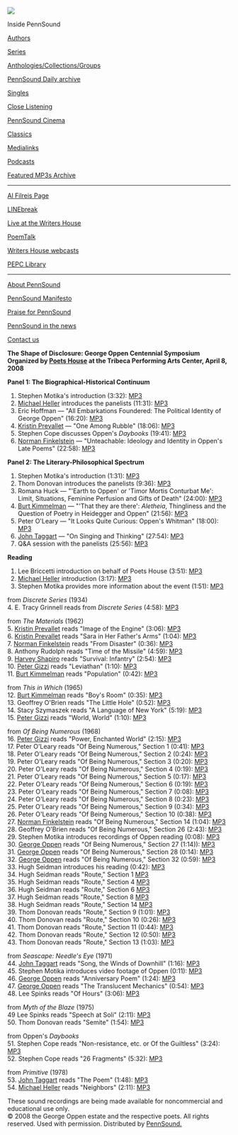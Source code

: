 ![](PennSound_flat.gif)

  

  
  

Inside PennSound

[Authors](authors.php)

[Series](series.php)

[Anthologies/Collections/Groups](anthologies.php)

[PennSound Daily archive](http://writing.upenn.edu/pennsound/daily)

[Singles](http://writing.upenn.edu/pennsound/singles)

[Close Listening](Close-Listening.php)

[PennSound Cinema](video.php)

[Classics](classics.php)

[Medialinks](http://writing.upenn.edu/wh/multimedia/medialinks/index.php)

[Podcasts](http://writing.upenn.edu/pennsound/podcasts.php)

[Featured MP3s Archive](featured-resources-archive.php)

------------------------------------------------------------------------

[Al Filreis Page](Filreis.html)

[LINEbreak](LINEbreak.html)

[Live at the Writers House](http://writing.upenn.edu/%7Ewh/involved/series/live/)

[PoemTalk](http://jacket2.org/content/poem-talk)

[Writers House webcasts](http://writing.upenn.edu/%7Ewh/webcasts/)

[PEPC
Library](http://writing.upenn.edu/pepc/contents.html)

------------------------------------------------------------------------

[About PennSound](http://writing.upenn.edu/pennsound/about.php)

[PennSound Manifesto](http://writing.upenn.edu/pennsound/manifesto.php)

<span class="quoted1">[Praise for PennSound](http://writing.upenn.edu/pennsound/praise.php)</span>

[PennSound in the news](http://writing.upenn.edu/pennsound/news)

[Contact us](mailto:pennsound@writing.upenn.edu)

  
  
  
  
**The Shape of Disclosure: George Oppen Centennial
Symposium  
Organized by [Poets House](http://poetshouse.org) at the Tribeca Performing
Arts Center, April 8, 2008**  
  
  
**Panel 1: The Biographical-Historical Continuum**  
  
1. Stephen Motika's introduction (3:32):
[MP3](http://media.sas.upenn.edu/pennsound/groups/Oppen-Centennial-NYC/Panel-1/01_Motika-Stephen_01_Poets-House-Introduction_The-Biographical-Historical-Continuum_Poets-House_4-8-08.mp3)  
2. [Michael Heller](Heller.html) introduces the panelists (11:31):
[MP3](http://media.sas.upenn.edu/pennsound/groups/Oppen-Centennial-NYC/Panel-1/02_Heller-Michael_02_Introduction_The-Biographical-Historical-Continuum_Poets-House_4-8-08.mp3)  
3. Eric Hoffman — "All Embarkations Foundered: The Political Identity of George Oppen" (16:20):
[MP3](http://media.sas.upenn.edu/pennsound/groups/Oppen-Centennial-NYC/Panel-1/03_Hoffman-Eric_03_Oppens-Involvement-with-Communist-Party_The-Biographical-Historical-Continuum_Poets-House_4-8-08.mp3)  
4. [Kristin Prevallet](Prevallet.html) — "One Among Rubble" (18:06):
[MP3](http://media.sas.upenn.edu/pennsound/groups/Oppen-Centennial-NYC/Panel-1/04_Prevallet-Kristin_04_One-Among-Rubble_The-Biographical-Historical-Continuum_Poets-House_4-8-08.mp3)  
5. Stephen Cope discusses Oppen's *Daybooks* (19:41):
[MP3](http://media.sas.upenn.edu/pennsound/groups/Oppen-Centennial-NYC/Panel-1/05_Cope-Stephen_05_On-Oppens-Daybooks_The-Biographical-Historical-Continuum_Poets-House_4-8-08.mp3)  
6. [Norman Finkelstein](Finkelstein-and-Shapiro.html) — "Unteachable: Ideology and Identity in Oppen's Late
Poems" (22:58):
[MP3](http://media.sas.upenn.edu/pennsound/groups/Oppen-Centennial-NYC/Panel-1/06_Finkelstein-Norman_06_Ideology-and-Identity-In-Oppens-Late-Poems_The-Biographical-Historical-Continuum_Poets-House_4-8-08.mp3)  
  
  
  
**Panel 2: The Literary-Philosophical Spectrum**  
  
1. Stephen Motika's introduction (1:31):
[MP3]()  
2. Thom Donovan introduces the panelists (9:36):
[MP3](http://media.sas.upenn.edu/pennsound/groups/Oppen-Centennial-NYC/Panel-2/George-Oppen-Centennial-Symposium_02_Thom-Donovan_The-Literary-Philosophical-Spectrum_Poets-House_4-8-08%20.mp3)  
3. Romana Huck — "'Earth to Oppen' or 'Timor Mortis Conturbat Me': Limit, Situations, Feminine Perfusion and Gifts of
Death" (24:00):
[MP3](http://media.sas.upenn.edu/pennsound/groups/Oppen-Centennial-NYC/Panel-2/George-Oppen-Centennial-Symposium_03_Romana-Huck_The-Literary-Philosophical-Spectrum_Poets-House_4-8-08%20.mp3)  
4. [Burt Kimmelman](Kimmelman.html) — "'That they are there': *Aletheia*, Thingliness and the Question
of
Poetry in Heidegger and Oppen" (21:56):
[MP3](http://media.sas.upenn.edu/pennsound/groups/Oppen-Centennial-NYC/Panel-2/George-Oppen-Centennial-Symposium_04_Burt-Kimmelman_The-Literary-Philosophical-Spectrum_Poets-House_4-8-08%20.mp3)  
5. Peter O'Leary — "It Looks Quite Curious: Oppen's Whitman" (18:00):
[MP3](http://media.sas.upenn.edu/pennsound/groups/Oppen-Centennial-NYC/Panel-2/George-Oppen-Centennial-Symposium_05_Peter-OLeary_The-Literary-Philosophical-Spectrum_Poets-House_4-8-08%20.mp3)  
6. [John Taggart](Taggart.html) — "On Singing and Thinking" (27:54):
[MP3](http://media.sas.upenn.edu/pennsound/groups/Oppen-Centennial-NYC/Panel-2/George-Oppen-Centennial-Symposium_06_John-Taggart_The-Literary-Philosophical-Spectrum_Poets-House_4-8-08%20.mp3)  
7. Q&A session with the panelists (25:56):
[MP3](http://media.sas.upenn.edu/pennsound/groups/Oppen-Centennial-NYC/Panel-2/George-Oppen-Centennial-Symposium_07_Q-and-A_The-Literary-Philosophical-Spectrum_Poets-House_4-8-08%20.mp3)  
  
  
  
**Reading**  
  
1. Lee Briccetti introduction on behalf of Poets House (3:51):
[MP3](http://media.sas.upenn.edu/pennsound/groups/Oppen-Centennial-NYC/Reading/01_Briccetti-Lee_01_Poets-House-Introduction_Oppen-Centennial-Reading_4-8-08.mp3)  
2. [Michael Heller](Heller.html) introduction (3:17):
[MP3](http://media.sas.upenn.edu/pennsound/groups/Oppen-Centennial-NYC/Reading/02_Heller-Michael_02_Introduction-to-Reading_Oppen-Centennial-Reading_4-8-08.mp3)  
3. Stephen Motika provides more information about the event (1:51):
[MP3](http://media.sas.upenn.edu/pennsound/groups/Oppen-Centennial-NYC/Reading/03_Motika-Stephen_03_Introduction-to-Reading_Oppen-Centennial-Reading_4-8-08.mp3)  
  
from *Discrete Series* (1934)  
4. E. Tracy Grinnell reads from *Discrete Series* (4:58):
[MP3](http://media.sas.upenn.edu/pennsound/groups/Oppen-Centennial-NYC/Reading/04_Grinnell-E-Tracy_04_Selection-from-Discrete-Series_Oppen-Centennial-Reading_4-8-08.mp3)  
  
from *The Materials* (1962)  
5. [Kristin Prevallet](Prevallet.html) reads "Image of the Engine" (3:06):
[MP3](http://media.sas.upenn.edu/pennsound/groups/Oppen-Centennial-NYC/Reading/05_Prevallet-Kristin_05_Image-of-the-Engine_Oppen-Centennial-Reading_4-8-08.mp3)  
6. [Kristin Prevallet](Prevallet.html) reads "Sara in Her Father's Arms" (1:04): [MP3](http://media.sas.upenn.edu/pennsound/groups/Oppen-Centennial-NYC/Reading/06_Prevallet-Kristin_06_Sarah-in-Her-Fathers-Image_Oppen-Centennial-Reading_4-8-08.mp3)  
7. [Norman Finkelstein](Finkelstein-and-Shapiro.html) reads "From Disaster" (0:36):
[MP3](http://media.sas.upenn.edu/pennsound/groups/Oppen-Centennial-NYC/Reading/07_Finkelstein-Norman_07_From-Disaster_Oppen-Centennial-Reading_4-8-08.mp3)  
8. Anthony Rudolph reads "Time of the Missile" (4:59):
[MP3](http://media.sas.upenn.edu/pennsound/groups/Oppen-Centennial-NYC/Reading/08_Rudolf-Anthony%20_08_Time-of-the-Missile_Oppen-Centennial-Reading_4-8-08.mp3)  
9. [Harvey Shapiro](Shapiro-Harvey.php) reads "Survival: Infantry" (2:54): [MP3](http://media.sas.upenn.edu/pennsound/groups/Oppen-Centennial-NYC/Reading/09_Shapiro-Harvey%20_09_Survival-Infantry_Oppen-Centennial-Reading_4-8-08.mp3)  
10. [Peter Gizzi](Gizzi.html) reads "Leviathan" (1:10):
[MP3](http://media.sas.upenn.edu/pennsound/groups/Oppen-Centennial-NYC/Reading/10_Gizzi-Peter_10_Leviathan_Oppen-Centennial-Reading_4-8-08.mp3)  
11. [Burt Kimmelman](Kimmelman.html) reads "Population" (0:42):
[MP3](http://media.sas.upenn.edu/pennsound/groups/Oppen-Centennial-NYC/Reading/11_Kimmelman-Burt_11_Population_Oppen-Centennial-Reading_4-8-08.mp3)  
  
from *This in Which* (1965)  
12. [Burt Kimmelman](Kimmelman.html) reads "Boy's Room" (0:35):
[MP3](http://media.sas.upenn.edu/pennsound/groups/Oppen-Centennial-NYC/Reading/12_Kimmelman-Burt_12_Boys-Room_Oppen-Centennial-Reading_4-8-08.mp3)  
13. Geoffrey O'Brien reads "The Little Hole" (0:52):
[MP3](http://media.sas.upenn.edu/pennsound/groups/Oppen-Centennial-NYC/Reading/13_OBrian-Geoffrey_13_The-Little-Hole_Oppen-Centennial-Reading_4-8-08.mp3)  
14. Stacy Szymaszek reads "A Language of New York" (5:19):
[MP3](http://media.sas.upenn.edu/pennsound/groups/Oppen-Centennial-NYC/Reading/14_Szymaszek-Stacy_14_A-Language-of-New-York_Oppen-Centennial-Reading_4-8-08.mp3)  
15. [Peter Gizzi](Gizzi.html) reads "World, World" (1:10):
[MP3](http://media.sas.upenn.edu/pennsound/groups/Oppen-Centennial-NYC/Reading/15_Gizzi-Peter_15_World-World_Oppen-Centennial-Reading_4-8-08.mp3)  
  
from *Of Being Numerous* (1968)  
16. [Peter Gizzi](Gizzi.html) reads "Power, Enchanted World" (2:15):
[MP3](http://media.sas.upenn.edu/pennsound/groups/Oppen-Centennial-NYC/Reading/16_Gizzi-Peter_16_Power-the-Enchanted-World_Oppen-Centennial-Reading_4-8-08.mp3)  
17. Peter O'Leary reads
"Of Being Numerous," Section 1 (0:41):
[MP3](http://media.sas.upenn.edu/pennsound/groups/Oppen-Centennial-NYC/Reading/17_OLeary-Peter_17_Of-Being-Numerous-1_Oppen-Centennial-Reading_4-8-08.mp3)  
18. Peter O'Leary reads
"Of Being Numerous," Section 2 (0:24):
[MP3](http://media.sas.upenn.edu/pennsound/groups/Oppen-Centennial-NYC/Reading/18_OLeary-Peter_18_Of-Being-Numerous-2_Oppen-Centennial-Reading_4-8-08.mp3)  
19. Peter O'Leary reads
"Of Being Numerous," Section 3 (0:20):
[MP3](http://media.sas.upenn.edu/pennsound/groups/Oppen-Centennial-NYC/Reading/19_OLeary-Peter_19_Of-Being-Numerous-3_Oppen-Centennial-Reading_4-8-08.mp3)  
20. Peter O'Leary reads
"Of Being Numerous," Section 4 (0:19):
[MP3](http://media.sas.upenn.edu/pennsound/groups/Oppen-Centennial-NYC/Reading/20_OLeary-Peter_20_Of-Being-Numerous-4_Oppen-Centennial-Reading_4-8-08.mp3)  
21. Peter O'Leary reads
"Of Being Numerous," Section 5 (0:17):
[MP3](http://media.sas.upenn.edu/pennsound/groups/Oppen-Centennial-NYC/Reading/21_OLeary-Peter_21_Of-Being-Numerous-5_Oppen-Centennial-Reading_4-8-08.mp3)  
22. Peter O'Leary reads
"Of Being Numerous," Section 6 (0:19):
[MP3](http://media.sas.upenn.edu/pennsound/groups/Oppen-Centennial-NYC/Reading/22_OLeary-Peter_22_Of-Being-Numerous-6_Oppen-Centennial-Reading_4-8-08.mp3)  
23. Peter O'Leary reads
"Of Being Numerous," Section 7 (0:08):
[MP3](http://media.sas.upenn.edu/pennsound/groups/Oppen-Centennial-NYC/Reading/23_OLeary-Peter_23_Of-Being-Numerous-7_Oppen-Centennial-Reading_4-8-08.mp3)  
24. Peter O'Leary reads
"Of Being Numerous," Section 8 (0:23):
[MP3](http://media.sas.upenn.edu/pennsound/groups/Oppen-Centennial-NYC/Reading/24_OLeary-Peter_24_Of-Being-Numerous-8_Oppen-Centennial-Reading_4-8-08.mp3)  
25. Peter O'Leary reads
"Of Being Numerous," Section 9 (0:34):
[MP3](http://media.sas.upenn.edu/pennsound/groups/Oppen-Centennial-NYC/Reading/25_OLeary-Peter_25_Of-Being-Numerous-9_Oppen-Centennial-Reading_4-8-08.mp3)  
26. Peter O'Leary reads
"Of Being Numerous," Section 10 (0:38):
[MP3](http://media.sas.upenn.edu/pennsound/groups/Oppen-Centennial-NYC/Reading/26_OLeary-Peter_26_Of-Being-Numerous-10_Oppen-Centennial-Reading_4-8-08.mp3)  
27. [Norman Finkelstein](Finkenstein-and-Shapiro.html) reads
"Of Being Numerous," Section 14 (1:04):
[MP3](http://media.sas.upenn.edu/pennsound/groups/Oppen-Centennial-NYC/Reading/27_Finkelstein-Norman_27_Of-Being-Numerous-14_Oppen-Centennial-Reading_4-8-08.mp3)  
28. Geoffrey O'Brien reads
"Of Being Numerous," Section 26 (2:43):
[MP3](http://media.sas.upenn.edu/pennsound/groups/Oppen-Centennial-NYC/Reading/28_OBrien-Geoffrey_28_Of-Being-Numerous-26_Oppen-Centennial-Reading_4-8-08.mp3)  
29. Stephen Motika introduces recordings of Oppen reading (0:08):
[MP3](http://media.sas.upenn.edu/pennsound/groups/Oppen-Centennial-NYC/Reading/29_Motika-Stephen_29_Introduces-Audio-Recording_Oppen-Centennial-Reading_4-8-08.mp3)  
30. [George Oppen](Oppen.html) reads
"Of Being Numerous," Section 27 (1:14)):
[MP3](http://media.sas.upenn.edu/pennsound/groups/Oppen-Centennial-NYC/Reading/30_Oppen-George_30_Of-Being-Numerous-27_Oppen-Centennial-Reading_4-8-08.mp3)  
31. [George Oppen](Oppen.html) reads
"Of Being Numerous," Section 28 (0:14):
[MP3](http://media.sas.upenn.edu/pennsound/groups/Oppen-Centennial-NYC/Reading/31_Oppen-George_31_Of-Being-Numerous-28_Oppen-Centennial-Reading_4-8-08.mp3)  
32. [George Oppen](Oppen.html) reads
"Of Being Numerous," Section 32 (0:59):
[MP3](http://media.sas.upenn.edu/pennsound/groups/Oppen-Centennial-NYC/Reading/32_Oppen-George_32_Of-Being-Numerous-32_Oppen-Centennial-Reading_4-8-08.mp3)  
33. Hugh Seidman introduces his reading (0:42):
[MP3](http://media.sas.upenn.edu/pennsound/groups/Oppen-Centennial-NYC/Reading/33_Seidman-Hugh_33_Introduces-His-Reading_Oppen-Centennial-Reading_4-8-08.mp3)  
34. Hugh Seidman reads "Route," Section 1
[MP3](http://media.sas.upenn.edu/pennsound/groups/Oppen-Centennial-NYC/Reading/34_Seidman-Hugh_34_Route-1_Oppen-Centennial-Reading_4-8-08.mp3)  
35. Hugh Seidman reads "Route," Section 4
[MP3](http://media.sas.upenn.edu/pennsound/groups/Oppen-Centennial-NYC/Reading/35_Seidman-Hugh_35_Route-4_Oppen-Centennial-Reading_4-8-08.mp3)  
36. Hugh Seidman reads "Route," Section 6
[MP3](http://media.sas.upenn.edu/pennsound/groups/Oppen-Centennial-NYC/Reading/36_Seidman-Hugh_36_Route-6_Oppen-Centennial-Reading_4-8-08.mp3)  
37. Hugh Seidman reads "Route," Section 8
[MP3](http://media.sas.upenn.edu/pennsound/groups/Oppen-Centennial-NYC/Reading/37_Seidman-Hugh_37_Route-8_Oppen-Centennial-Reading_4-8-08.mp3)  
38. Hugh Seidman reads "Route," Section 14
[MP3](http://media.sas.upenn.edu/pennsound/groups/Oppen-Centennial-NYC/Reading/38_Seidman-Hugh_38_Route-14_Oppen-Centennial-Reading_4-8-08.mp3)  
39. Thom Donovan reads "Route," Section 9 (1:01):
[MP3](http://media.sas.upenn.edu/pennsound/groups/Oppen-Centennial-NYC/Reading/39_Donovan-Thom_39_Route-9_Oppen-Centennial-Reading_4-8-08.mp3)  
40. Thom Donovan reads "Route," Section 10 (0:26):
[MP3](http://media.sas.upenn.edu/pennsound/groups/Oppen-Centennial-NYC/Reading/40_Donovan-Thom_40_Route-10_Oppen-Centennial-Reading_4-8-08.mp3)  
41. Thom Donovan reads "Route," Section 11 (0:44):
[MP3](http://media.sas.upenn.edu/pennsound/groups/Oppen-Centennial-NYC/Reading/41_Donovan-Thom_41_Route-11_Oppen-Centennial-Reading_4-8-08.mp3)  
42. Thom Donovan reads "Route," Section 12 (0:50):
[MP3](http://media.sas.upenn.edu/pennsound/groups/Oppen-Centennial-NYC/Reading/42_Donovan-Thom_42_Route-12_Oppen-Centennial-Reading_4-8-08.mp3)  
43. Thom Donovan reads "Route," Section 13 (1:03):
[MP3](http://media.sas.upenn.edu/pennsound/groups/Oppen-Centennial-NYC/Reading/43_Donovan-Thom_43_Route-13_Oppen-Centennial-Reading_4-8-08.mp3)  
  
from *Seascape: Needle's Eye* (1971)  
44. [John Taggart](Taggart.html) reads "Song, the Winds of Downhill" (1:16):
[MP3](http://media.sas.upenn.edu/pennsound/groups/Oppen-Centennial-NYC/Reading/44_Taggart-John_44_Song-the-Winds-of-Downhill_Oppen-Centennial-Reading_4-8-08.mp3)  
45. Stephen Motika introduces video footage of Oppen (0:11):
[MP3](http://media.sas.upenn.edu/pennsound/groups/Oppen-Centennial-NYC/Reading/45_Motika-Stephen_45_Introduces-Audio-visual-Reading-by-George-Oppen_Oppen-Centennial-Reading_4-8-08.mp3)  
46. [George Oppen](Oppen.html) reads "Anniversary Poem" (1:24):
[MP3](http://media.sas.upenn.edu/pennsound/groups/Oppen-Centennial-NYC/Reading/46_Oppen-George_46_Anniversary-Poem_Oppen-Centennial-Reading_4-8-08.mp3)  
47. [George Oppen](Oppen.html) reads "The Translucent Mechanics" (0:54):
[MP3](http://media.sas.upenn.edu/pennsound/groups/Oppen-Centennial-NYC/Reading/47_Oppen_George_47_The-Translucent-Mechanics_Oppen-Centennial-Reading_4-8-08.mp3)  
48. Lee Spinks reads "Of Hours" (3:06):
[MP3](http://media.sas.upenn.edu/pennsound/groups/Oppen-Centennial-NYC/Reading/48_Spinks-Lee_48_Of-Hours_Oppen-Centennial-Reading_4-8-08.mp3)  
  
from *Myth of the Blaze* (1975)  
49 Lee Spinks reads "Speech at Soli" (2:11):
[MP3](http://media.sas.upenn.edu/pennsound/groups/Oppen-Centennial-NYC/Reading/49_Spinks-Lee_49_Speech-at-Soli_Oppen-Centennial-Reading_4-8-08.mp3)  
50. Thom Donovan reads "Semite" (1:54):
[MP3](http://media.sas.upenn.edu/pennsound/groups/Oppen-Centennial-NYC/Reading/50_Donovan-Thom_50_Semite_Oppen-Centennial-Reading_4-8-08.mp3)  
  
from Oppen's *Daybooks*  
51. Stephen Cope reads "Non-resistance, etc. or Of the Guiltless" (3:24):
[MP3](http://media.sas.upenn.edu/pennsound/groups/Oppen-Centennial-NYC/Reading/51_Cope-Stephen_51_From-Daybooks_Oppen-Centennial-Reading_4-8-08.mp3)  
52. Stephen Cope reads "26 Fragments" (5:32):
[MP3](http://media.sas.upenn.edu/pennsound/groups/Oppen-Centennial-NYC/Reading/52_Cope-Stephen_52_From-Daybooks_Oppen-Centennial-Reading_4-8-08.mp3)  
  
from *Primitive* (1978)  
53. [John Taggart](Taggart.html) reads "The Poem" (1:48):
[MP3](http://media.sas.upenn.edu/pennsound/groups/Oppen-Centennial-NYC/Reading/53_Taggart-John_53_The-Poem_Oppen-Centennial-Reading_4-8-08.mp3)  
54. [Michael Heller](Heller.html) reads "Neighbors" (2:11):
[MP3](http://media.sas.upenn.edu/pennsound/groups/Oppen-Centennial-NYC/Reading/54_Heller-Michael_54_Neighbors_Oppen-Centennial-Reading_4-8-08.mp3)  
  
  
  

These sound
recordings are being made available for noncommercial and educational
use only.  
© 2008 the George Oppen estate and the respective poets. All rights reserved. Used with permission.
Distributed by [PennSound.](../index.html)
